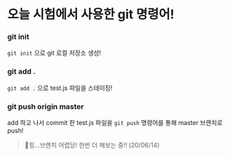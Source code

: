 # 오늘 시험에서 사용한 git 명령어!

### git init

`git init` 으로 git 로컬 저장소 생성!

### git add .

`git add .` 으로 test.js 파일을 스테이징!

### git push origin master

add 하고 나서 commit 한 test.js 파일을 `git push` 명령어를 통해 master 브랜치로 push!

> 🤤힝...브랜치 어렵당!
한번 더 해보는 중!! (20/06/14)
